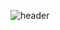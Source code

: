 ![header](https://capsule-render.vercel.app/api?type=waving&color=0:0c75e6,50:05c9f9,100:00ee6e&height=300&section=footer&text=capsule%20render&fontSize=90)
